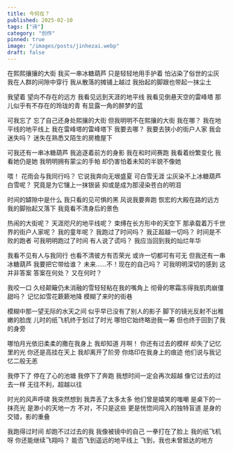 ```yaml
---
title: 今何在？
published: 2025-02-10
tags: ["诗"]
category: "创作"
pinned: true
image: "/images/posts/jinhezai.webp"
draft: false
---
```


在熙熙攘攘的大街
我买一串冰糖葫芦
只是轻轻地用手护着
怕沾染了俗世的尘灰
我在人群的间隙中穿行
我从散落的摊铺上越过
我抬起的脚跟也带起一抹尘土

我望着
望向不存在的远方
我看见远到天涯的地平线
我看见倒悬天空的雷峰塔
那儿似乎有不存在的玲珑的青
有显露一角的醉梦的蓝

可我忘了
忘了自己还身处熙攘的大街
但我明明不在熙攘的大街
我在哪？
我在地平线的地平线上
我在雷峰塔的雷峰塔下
我要去哪？
我要去狭小的街户人家
我会迷失吗？
迷失在熟悉又陌生的房檐屋下

可我还有一串冰糖葫芦
我追逐着前方的身影
我在和时间赛跑
我看着纷繁变化
我看她仍是她
我明明拥有蒙尘的手帕
却仍害怕着未知的半貌不像她

喂！
花雨会与我同行吗？
它说我奔向无垠盛夏
可白雪无涯
尘灰染不上冰糖葫芦
白雪呢？
究竟是为它镶上一抹银装
抑或是成为那浸染苍白的明泪

时间的罅隙中是什么
我只看的见可惧的黑
风说我要奔跑
恢宏的大殿在路的远方
我的脚抬起又落下
我竟看不清身后的景色

热闹的大街呢？
天涯咫尺的地平线呢？
束缚在长方形中的天空下
那承载着万千世界的街户人家呢？
我的童年呢？
我跑过了时间吗？
我正超越一切吗？
时间是不败的跑者
可我明明跑过了时间
有人说了谎吗？
我应当回到我的灿烂年华

我看不见有人与我同行
也看不清彼方有否荣光
或许一切都可有可无
但我还有一串冰糖葫芦
我要把它带给谁？
未来……不！现在的自己吗？
可我明明深切的感到
这并非答案
答案在何处？
又在何时？

我咬一口
久经颠簸仍未消融的雪轻轻粘在我的嘴角上
彻骨的寒霜冻得我肌肉崩僵
甜吗？
记忆如雪花簌簌地降
模糊了来时的街巷

模糊中那一望无际的水天之间
似乎早已没有了别人的影子
脚下的镜光反射不出稚嫩的脸庞
儿时的纸飞机终于划过了时光
哪怕它始终略逊我一筹
但也终于回到了我的身旁

哪怕月光依旧柔柔的撒在我身上
我却知道
月啊！
你还有过去的模样
却失了记忆里的光
你还是高挂在天上
我却离开了阶旁
你烙印在我身上的痕迹
他们说与我记忆二般无恙

我停下了
停在了心的池塘
我停下了奔跑
我想时间一定会再次超越
像它过去的过去一样
无往不利，超越以往

时光的风声呼啸
我突然想到
我弄丢了太多太多
他们曾是嬉笑的嗤嘲
是桌下的一抹亮光
是渺小的天地一方
不对，不只是这些
更是恍惚间闯入的独特盲道
是身的交错，影的重叠

我跑得过时间
却跑不过过去的我
我像被镜中的自己
一拳打在了脸上
我的纸飞机呀
你还能继续飞翔吗？
能否飞到遥远的地平线上
飞到，我也未曾抵达的地方
